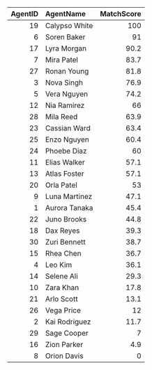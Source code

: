 |   AgentID | AgentName     |   MatchScore |
|----------:|:--------------|-------------:|
|        19 | Calypso White |        100   |
|         6 | Soren Baker   |         91   |
|        17 | Lyra Morgan   |         90.2 |
|         7 | Mira Patel    |         83.7 |
|        27 | Ronan Young   |         81.8 |
|         3 | Nova Singh    |         76.9 |
|         5 | Vera Nguyen   |         74.2 |
|        12 | Nia Ramirez   |         66   |
|        28 | Mila Reed     |         63.9 |
|        23 | Cassian Ward  |         63.4 |
|        25 | Enzo Nguyen   |         60.4 |
|        24 | Phoebe Diaz   |         60   |
|        11 | Elias Walker  |         57.1 |
|        13 | Atlas Foster  |         57.1 |
|        20 | Orla Patel    |         53   |
|         9 | Luna Martinez |         47.1 |
|         1 | Aurora Tanaka |         45.4 |
|        22 | Juno Brooks   |         44.8 |
|        18 | Dax Reyes     |         39.3 |
|        30 | Zuri Bennett  |         38.7 |
|        15 | Rhea Chen     |         36.7 |
|         4 | Leo Kim       |         36.1 |
|        14 | Selene Ali    |         29.3 |
|        10 | Zara Khan     |         17.8 |
|        21 | Arlo Scott    |         13.1 |
|        26 | Vega Price    |         12   |
|         2 | Kai Rodriguez |         11.7 |
|        29 | Sage Cooper   |          7   |
|        16 | Zion Parker   |          4.9 |
|         8 | Orion Davis   |          0   |